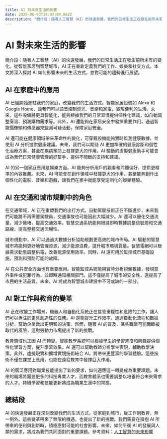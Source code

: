 ```yaml
---
title: AI 對未來生活的影響
date: 2025-06-03T14:47:04.862Z
description: "簡介段：隨著人工智慧（AI）的快速發展，我們的日常生活正在發生前所未有的變化。從智能家居到智慧城市，AI 正在重新定義我們的工作、娛樂和社交方式。本文將深入探討 AI 如何影響未來的生活方式，並對可能的趨勢進行展望。"
---
```


# AI 對未來生活的影響

簡介段：隨著人工智慧（AI）的快速發展，我們的日常生活正在發生前所未有的變化。從智能家居到智慧城市，AI 正在重新定義我們的工作、娛樂和社交方式。本文將深入探討 AI 如何影響未來的生活方式，並對可能的趨勢進行展望。

## AI 在家庭中的應用

AI 已經開始進駐我們的家庭，改變我們的生活方式。智能家居設備如 Alexa 和 Google Home，讓我們可以語音控制燈光、音樂和家電，實現便利的生活。未來，這些設備將更具智能化，能夠根據我們的日常習慣提供個性化建議，如自動調整室溫、預測購物需求等。此外，AI 還能夠在家居安全中發揮重要作用，通過智能攝像頭和傳感器來監測可疑活動，保障家庭安全。

AI 還可能在健康領域帶來革命性的變化，可穿戴設備能夠實時監測健康數據，並使用 AI 分析提供健康建議。未來，我們可以期待 AI 更加準確的健康診斷和個性化治療方案，甚至在疾病預防上發揮更大的作用。AI 驅動的虛擬健康助手可能會成為我們日常健康管理的好幫手，提供不間斷的支持和建議。

AI 的另一個家庭應用是娛樂方面。AI 能夠分析用戶的觀看和聆聽偏好，提供更精準的內容推薦。未來，AI 可能會在創作領域中發揮更大的作用，甚至能夠創作出個性化的電影、音樂和遊戲，讓我們在家中就能享受定制化的娛樂體驗。

## AI 在交通和城市規劃中的角色

在交通領域，AI 正在重塑我們的出行方式。自動駕駛技術正在不斷進步，未來我們可能將不再需要駕駛員，交通事故也可能因此大幅減少。AI 還可以優化交通流量，減少擁堵，提高交通效率。智慧交通系統能夠根據即時數據調整信號燈和交通路線，提高整體交通流暢性。

城市規劃中，AI 可以通過大數據分析協助規劃更高效的城市佈局。AI 驅動的智慧城市將能夠更好地管理資源，減少能源浪費，提升城市環境質量。智慧電網可以根據需求動態調整供電，改善能源使用效率。同時，AI 還可用於監控城市基礎設施，預測和預防可能的故障。

AI 在公共安全方面也有重要應用。智能監控系統能夠實時分析視頻數據，發現意外事件或犯罪行為，並即時通知相關部門。這不僅提高了城市的安全性，還提高了市民的生活品質。未來，AI 將成為智慧城市建設中不可或缺的一部分。

## AI 對工作與教育的變革

AI 正在改變工作場景，機器人和自動化系統正在接管重複性和危險的工作，讓人們可以專注於更具創造性的任務。AI 還能提升工作效率，通過自動化流程和數據分析，幫助企業做出更明智的決策。然而，隨著 AI 的普及，某些職業可能面臨被取代的風險，這對勞動力市場提出了新的挑戰。

教育領域也正因 AI 而轉變。智能教學系統可以根據學生的學習進度和興趣提供個性化學習方案，提升學習效果。AI 還可以幫助教師分析學生表現，輔助教學決策。此外，虛擬現實和擴增實境技術結合 AI，將帶來更豐富的學習體驗。這些技術不僅在課堂上應用，也能在遠程教育中發揮巨大作用。

AI 的廣泛應用對職業技能提出了新的要求，如何適應這一轉變成為重要課題。未來的職場將需要更多的科技專業人才，而教育體系也需要調整以培養符合未來需求的人才。持續學習和技能更新將成為職業生涯中的常態。

## 總結段

AI 的快速發展正在深刻改變我們的生活方式，從家庭到城市，從工作到教育，無一例外。這些變革帶來了無限的機遇，也提出了新的挑戰。我們需要在擁抱 AI 所帶來的便利與創新時，積極應對可能的社會影響。未來，如何平衡 AI 的發展與人類的需求，將成為我們共同面對的重要課題。參考資料：[人工智慧的未來影響](https://www.example.com)